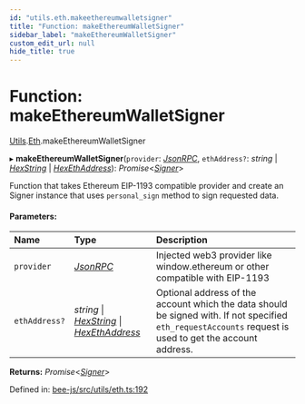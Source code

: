 ```yaml
---
id: "utils.eth.makeethereumwalletsigner"
title: "Function: makeEthereumWalletSigner"
sidebar_label: "makeEthereumWalletSigner"
custom_edit_url: null
hide_title: true
---
```


# Function: makeEthereumWalletSigner

[Utils](../modules/utils.md).[Eth](../modules/utils.eth.md).makeEthereumWalletSigner

▸ **makeEthereumWalletSigner**(`provider`: [*JsonRPC*](../interfaces/utils.eth.jsonrpc.md), `ethAddress?`: *string* \| [*HexString*](../types/utils.hex.hexstring.md) \| [*HexEthAddress*](../types/utils.eth.hexethaddress.md)): *Promise*<[*Signer*](../types/signer.md)\>

Function that takes Ethereum EIP-1193 compatible provider and create an Signer instance that
uses `personal_sign` method to sign requested data.

#### Parameters:

Name | Type | Description |
:------ | :------ | :------ |
`provider` | [*JsonRPC*](../interfaces/utils.eth.jsonrpc.md) | Injected web3 provider like window.ethereum or other compatible with EIP-1193   |
`ethAddress?` | *string* \| [*HexString*](../types/utils.hex.hexstring.md) \| [*HexEthAddress*](../types/utils.eth.hexethaddress.md) | Optional address of the account which the data should be signed with. If not specified `eth_requestAccounts` request is used to get the account address.    |

**Returns:** *Promise*<[*Signer*](../types/signer.md)\>

Defined in: [bee-js/src/utils/eth.ts:192](https://github.com/ethersphere/bee-js/blob/430becc/src/utils/eth.ts#L192)
